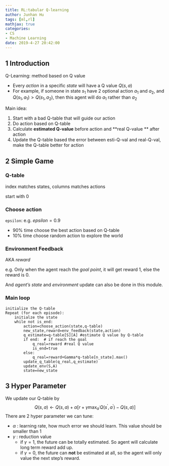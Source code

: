 ```yaml
---
title: RL:tabular Q-learning
author: Junhan Hu
tags: [ml,rl]
mathjax: true
categories:
- CS
- Machine Learning
date: 2019-4-27 20:42:00
---
```


## 1 Introduction

Q-Learning: method based on Q value

* Every *action* in a specific *state* will have a Q value $Q(s,a)$
* For example, if someone in state $s_1$ have 2 optional action $a_1$ and $a_2$, and $Q(s_1,a_1)>Q(s_1,a_2)$, then this agent will do $a_1$ rather than $a_2$ 

<!-- more -->

Main idea: 

1. Start with a bad Q-table that will guide our action
2. Do action based on Q-table
3. Calculate **estimated Q-value** before action and **real Q-value ** after action
4. Update the Q-table based the error between esti-Q-val and real-Q-val, make the Q-table better for action

## 2 Simple Game

### Q-table

index matches states, columns matches actions

start with 0

### Choose action

`epsilon`: e.g. $epsilon=0.9$

* 90% time choose the best action based on Q-table
* 10% time choose random action to explore the world

### Environment Feedback

AKA *reward*

e.g. Only when the agent reach the *goal point*, it will get reward $1$, else the reward is $0$. 

And *agent’s state* and *environment* update can also be done in this module. 

### Main loop

```pseudocode
initialize the Q-table
Repeat (for each episode):
	initialze the state
	while not is_end:
		action=choose_action(state,q-table)
		new_state,reward=env_feedback(state,action)
		q_estimate=q-table[S][A] #estimate Q value by Q-table
		if end:  # if reach the goal 
			q_real=reward #real Q value
			is_end=true
		else:
			q_real=reward+Gamma*q-table[n_state].max()
		update_q_table(q_real,q_estimate)
		update_env(S,A)
		state=new_state
```

## 3 Hyper Parameter

We update our Q-table by 
$$
Q(s, a) \leftarrow Q(s, a)+\alpha\left[r+\gamma \max _{a^{\prime}} Q\left(s^{\prime}, a^{\prime}\right)-Q(s, a)\right]
$$
There are 2 hyper parameter we can tune:

* $\alpha$ : learning rate, how much error we should learn. This value should be smaller than 1
* $\gamma$ : reduction value
  * if $\gamma=1$, the future can be totally estimated. So agent will calculate long term reward add up.
  * if $\gamma=0$, the future can **not** be estimated at all, so the agent will only value the next step’s reward.

